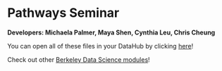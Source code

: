 # Pathways Seminar

**Developers: Michaela Palmer, Maya Shen, Cynthia Leu, Chris Cheung**

You can open all of these files in your DataHub by clicking [here](http://datahub.berkeley.edu/user-redirect/interact?account=glennparham&repo=Pathways-Seminar&branch=master&path=2.13.18/Preprocessing/RegEx.ipynb)!

Check out other [Berkeley Data Science modules](ds-modules.github.io/DS-Modules)!
